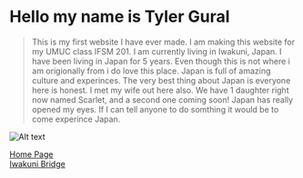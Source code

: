 # Hello my name is Tyler Gural  
> This is my first website I have ever made. I am making this website for my UMUC class IFSM 201. I am currently living in Iwakuni, Japan. I have been living in Japan for 5 years. Even though this is not where i am origionally from i do love this place. Japan is full of amazing culture and experinces. The very best thing about Japan is everyone here is honest. I met my wife out here also. We have 1 daughter right now named Scarlet, and a second one coming soon! Japan has really opened my eyes. If I can tell anyone to do somthing it would be to come experince Japan.

![Alt text](https://www.google.com/imgres?imgurl=https%3A%2F%2Fupload.wikimedia.org%2Fwikipedia%2Fcommons%2Fthumb%2F8%2F84%2FJapan_honshu_map.svg%2F150px-Japan_honshu_map.svg.png&imgrefurl=https%3A%2F%2Fcommons.wikimedia.org%2Fwiki%2FFile%3AJapan_honshu_map_small.png&docid=aNGLy1x0RDn6VM&tbnid=N6QMXrLCMKq4kM%3A&vet=10ahUKEwiJ8f-Y1-jhAhVMHKYKHT9ZAMEQMwhBKAIwAg..i&w=150&h=135&bih=747&biw=1536&q=tiny%20japan%20map%20pictures&ved=0ahUKEwiJ8f-Y1-jhAhVMHKYKHT9ZAMEQMwhBKAIwAg&iact=mrc&uact=8)







[Home Page](index.md)  
[Iwakuni Bridge](topic)
